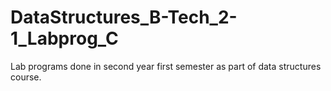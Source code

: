 # DataStructures_B-Tech_2-1_Labprog_C

Lab programs done in second year first semester as part of data structures course.
